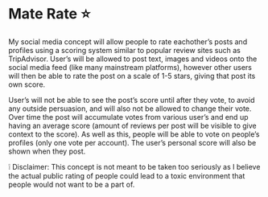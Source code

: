 # Mate Rate ⭐

My social media concept will allow people to rate eachother’s posts and profiles using a scoring system similar to popular review sites such as TripAdvisor. User’s will be allowed to post text, images and videos onto the social media feed (like many mainstream platforms), however other users will then be able to rate the post on a scale of 1-5 stars, giving that post its own score.

User’s will not be able to see the post’s score until after they vote, to avoid any outside persuasion, and will also not be allowed to change their vote. Over time the post will accumulate votes from various user’s and end up having an average score (amount of reviews per post will be visible to give context to the score). As well as this, people will be able to vote on people’s profiles (only one vote per account). The user’s personal score will also be shown when they post.

:grey_exclamation: Disclaimer: This concept is not meant to be taken too seriously as I believe the actual public rating of people could lead to a toxic environment that people would not want to be a part of.
